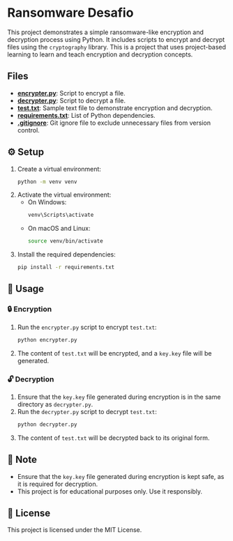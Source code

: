 # Ransomware Desafio

This project demonstrates a simple ransomware-like encryption and decryption process using Python. It includes scripts to encrypt and decrypt files using the `cryptography` library. This is a project that uses project-based learning to learn and teach encryption and decryption concepts.

## Files

- **[encrypter.py](encrypter.py)**: Script to encrypt a file.
- **[decrypter.py](decrypter.py)**: Script to decrypt a file.
- **[test.txt](test.txt)**: Sample text file to demonstrate encryption and decryption.
- **[requirements.txt](requirements.txt)**: List of Python dependencies.
- **[.gitignore](.gitignore)**: Git ignore file to exclude unnecessary files from version control.

## ⚙️ Setup

1. Create a virtual environment:
    ```bash
    python -m venv venv
    ```
2. Activate the virtual environment:
    - On Windows:
        ```bash
        venv\Scripts\activate
        ```
    - On macOS and Linux:
        ```bash
        source venv/bin/activate
        ```
3. Install the required dependencies:
    ```bash
    pip install -r requirements.txt
    ```

## 🚀 Usage

### 🔒 Encryption

1. Run the `encrypter.py` script to encrypt `test.txt`:
    ```bash
    python encrypter.py
    ```
2. The content of `test.txt` will be encrypted, and a `key.key` file will be generated.

### 🔓 Decryption

1. Ensure that the `key.key` file generated during encryption is in the same directory as `decrypter.py`.
2. Run the `decrypter.py` script to decrypt `test.txt`:
    ```bash
    python decrypter.py
    ```
3. The content of `test.txt` will be decrypted back to its original form.

## 📝 Note

- Ensure that the `key.key` file generated during encryption is kept safe, as it is required for decryption.
- This project is for educational purposes only. Use it responsibly.

## 📜 License

This project is licensed under the MIT License.